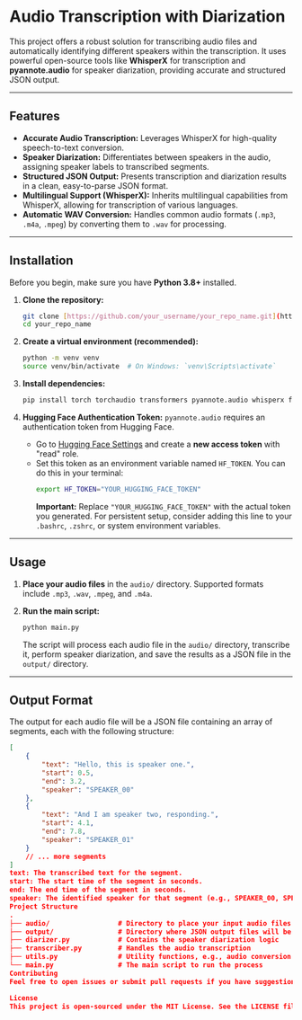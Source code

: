 # Audio Transcription with Diarization

This project offers a robust solution for transcribing audio files and automatically identifying different speakers within the transcription. It uses powerful open-source tools like **WhisperX** for transcription and **pyannote.audio** for speaker diarization, providing accurate and structured JSON output.

---

## Features

* **Accurate Audio Transcription:** Leverages WhisperX for high-quality speech-to-text conversion.
* **Speaker Diarization:** Differentiates between speakers in the audio, assigning speaker labels to transcribed segments.
* **Structured JSON Output:** Presents transcription and diarization results in a clean, easy-to-parse JSON format.
* **Multilingual Support (WhisperX):** Inherits multilingual capabilities from WhisperX, allowing for transcription of various languages.
* **Automatic WAV Conversion:** Handles common audio formats (`.mp3`, `.m4a`, `.mpeg`) by converting them to `.wav` for processing.

---

## Installation

Before you begin, make sure you have **Python 3.8+** installed.

1.  **Clone the repository:**
    ```bash
    git clone [https://github.com/your_username/your_repo_name.git](https://github.com/your_username/your_repo_name.git)
    cd your_repo_name
    ```

2.  **Create a virtual environment (recommended):**
    ```bash
    python -m venv venv
    source venv/bin/activate  # On Windows: `venv\Scripts\activate`
    ```

3.  **Install dependencies:**
    ```bash
    pip install torch torchaudio transformers pyannote.audio whisperx faster-whisper numpy scipy pydub
    ```

4.  **Hugging Face Authentication Token:**
    `pyannote.audio` requires an authentication token from Hugging Face.
    * Go to [Hugging Face Settings](https://huggingface.co/settings/tokens) and create a **new access token** with "read" role.
    * Set this token as an environment variable named `HF_TOKEN`. You can do this in your terminal:
        ```bash
        export HF_TOKEN="YOUR_HUGGING_FACE_TOKEN"
        ```
        **Important:** Replace `"YOUR_HUGGING_FACE_TOKEN"` with the actual token you generated. For persistent setup, consider adding this line to your `.bashrc`, `.zshrc`, or system environment variables.

---

## Usage

1.  **Place your audio files** in the `audio/` directory. Supported formats include `.mp3`, `.wav`, `.mpeg`, and `.m4a`.

2.  **Run the main script:**
    ```bash
    python main.py
    ```

    The script will process each audio file in the `audio/` directory, transcribe it, perform speaker diarization, and save the results as a JSON file in the `output/` directory.

---

## Output Format

The output for each audio file will be a JSON file containing an array of segments, each with the following structure:

```json
[
    {
        "text": "Hello, this is speaker one.",
        "start": 0.5,
        "end": 3.2,
        "speaker": "SPEAKER_00"
    },
    {
        "text": "And I am speaker two, responding.",
        "start": 4.1,
        "end": 7.8,
        "speaker": "SPEAKER_01"
    }
    // ... more segments
]
text: The transcribed text for the segment.
start: The start time of the segment in seconds.
end: The end time of the segment in seconds.
speaker: The identified speaker for that segment (e.g., SPEAKER_00, SPEAKER_01).
Project Structure
.
├── audio/                 # Directory to place your input audio files
├── output/                # Directory where JSON output files will be saved
├── diarizer.py            # Contains the speaker diarization logic
├── transcriber.py         # Handles the audio transcription
├── utils.py               # Utility functions, e.g., audio conversion
└── main.py                # The main script to run the process
Contributing
Feel free to open issues or submit pull requests if you have suggestions or improvements!

License
This project is open-sourced under the MIT License. See the LICENSE file for more details.